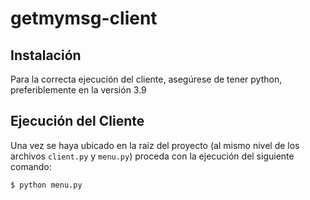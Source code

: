 # getmymsg-client

## Instalación
Para la correcta ejecución del cliente, asegúrese de tener python, preferiblemente en la versión 3.9

## Ejecución del Cliente
Una vez se haya ubicado en la raíz del proyecto (al mismo nivel de los archivos `client.py` y `menu.py`) proceda con la ejecución del siguiente comando:

```bash
$ python menu.py
```
